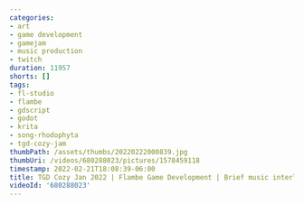 ```yaml
---
categories:
- art
- game development
- gamejam
- music production
- twitch
duration: 11957
shorts: []
tags:
- fl-studio
- flambe
- gdscript
- godot
- krita
- song-rhodophyta
- tgd-cozy-jam
thumbPath: /assets/thumbs/20220222000839.jpg
thumbUri: /videos/680288023/pictures/1578459118
timestamp: 2022-02-21T18:08:39-06:00
title: TGD Cozy Jan 2022 | Flambe Game Development | Brief music interlude
videoId: '680288023'
---
```

